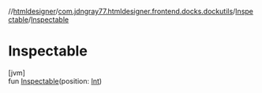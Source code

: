 //[htmldesigner](../../../index.md)/[com.jdngray77.htmldesigner.frontend.docks.dockutils](../index.md)/[Inspectable](index.md)/[Inspectable](-inspectable.md)

# Inspectable

[jvm]\
fun [Inspectable](-inspectable.md)(position: [Int](https://kotlinlang.org/api/latest/jvm/stdlib/kotlin/-int/index.html))
